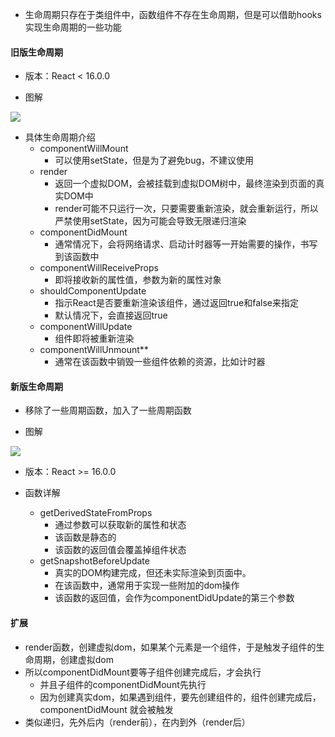 - 生命周期只存在于类组件中，函数组件不存在生命周期，但是可以借助hooks实现生命周期的一些功能


#### 旧版生命周期
- 版本：React < 16.0.0

- 图解

<img src='https://lsz.net.cn/node/imgs/9f4127d8fe163d377d9d96e2dfcafb2a.png' />

- 具体生命周期介绍
  - componentWillMount
    - 可以使用setState，但是为了避免bug，不建议使用
  - render
    - 返回一个虚拟DOM，会被挂载到虚拟DOM树中，最终渲染到页面的真实DOM中
    - render可能不只运行一次，只要需要重新渲染，就会重新运行，所以严禁使用setState，因为可能会导致无限递归渲染
  - componentDidMount
    - 通常情况下，会将网络请求、启动计时器等一开始需要的操作，书写到该函数中
  - componentWillReceiveProps
    - 即将接收新的属性值，参数为新的属性对象
  - shouldComponentUpdate
    - 指示React是否要重新渲染该组件，通过返回true和false来指定
    - 默认情况下，会直接返回true
  - componentWillUpdate
    - 组件即将被重新渲染
  - componentWillUnmount**
    - 通常在该函数中销毁一些组件依赖的资源，比如计时器



#### 新版生命周期

- 移除了一些周期函数，加入了一些周期函数

- 图解
<img src='https://lsz.net.cn/node/imgs/fd50913d8f141f09fa4aac33a0e1a8b5.png' />

- 版本：React >= 16.0.0


- 函数详解
  - getDerivedStateFromProps
    - 通过参数可以获取新的属性和状态
    - 该函数是静态的
    - 该函数的返回值会覆盖掉组件状态
  - getSnapshotBeforeUpdate
    - 真实的DOM构建完成，但还未实际渲染到页面中。
    - 在该函数中，通常用于实现一些附加的dom操作
    - 该函数的返回值，会作为componentDidUpdate的第三个参数


#### 扩展
  - render函数，创建虚拟dom，如果某个元素是一个组件，于是触发子组件的生命周期，创建虚拟dom
  - 所以componentDidMount要等子组件创建完成后，才会执行
    - 并且子组件的componentDidMount先执行
    - 因为创建真实dom，如果遇到组件，要先创建组件的，组件创建完成后，componentDidMount 就会被触发
  - 类似递归，先外后内（render前），在内到外（render后）
